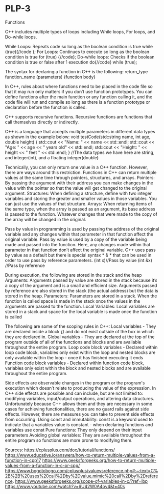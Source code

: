 # PLP-3
Functions

C++ includes multiple types of loops including While loops, For loops, and Do-while loops.    


While Loops: Repeats code so long as the boolean condition is true 
while (true){//code };
For Loops: Continues to execute so long as the boolean condition is true
for (true) {//code};
Do-while loops: Checks if the boolean condition is true or false after 1 execution
do{//code} while (true);


The syntax for declaring a function in C++ is the following:
return_type function_name (parameters) {function body}


In C++, rules about where functions need to be placed in the code file so that it may run only matters if you don’t use function prototypes. You can define functions after the main function or any function calling it, and the code file will run and compile so long as there is a function prototype or declaration before the function is called. 


C++ supports recursive functions. Recursive functions are functions that call themselves directly or indirectly. 


C++ is a language that accepts multiple parameters in different data types as shown in the example below:
void testCode(std::string name, int age, double height) {
    std::cout << "Name: " << name << std::endl;
    std::cout << "Age: " << age << " years old" << std::endl;
    std::cout << "Height: " << height << " feet " << std::endl;
} //The data types we have here are string, and integer(int), and a floating integer(double)


Technically, you can only return one value in a C++ function. However, there are ways around this restriction. Functions in C++ can return multiple values at the same time through pointers, structures, and arrays. 
Pointers: By passing the argument with their address you can make changes in the value with the pointer so that the value will get changed to the original argument. 
Structures: When defining a structure, define with two integer variables and storing the greater and smaller values in those variables. You can just use the values of that structure. 
Arrays: When returning items of the same type, when the array is passed as an argument, its base address is passed to the function. Whatever changes that were made to the copy of the array will be changed in the original. 


Pass by value in programming is used by passing the address of the original variable and any changes within that parameter in that function affect the original variable. Pass by value is used by a copy of the variable being made and passed into the function. Here, any changes made within that parameter in that function don’t affect the original variable. C++ uses pass by value as a default but there is special syntax * & * that can be used in order to use pass by reference parameters. 
(int x)//Pass by value
(int &x) //Pass by reference


During execution, the following are stored in the stack and the heap
Arguments: Arguments passed by value are stored in the stack because it’s a copy of the argument and is a small and efficient size. Arguments passed by reference are also stored in the stack (the actual address) but the data is stored in the heap. 
Parameters: Parameters are stored in a stack. When the function is called space is made in the stack once the values in the arguments are passed to the function.
Local Variables: Local variables are stored in a stack and space for the local variable is made once the function is called 


The following are some of the scoping rules in C++: 
Local variables - They are declared inside a block *{}* and do not exist outside of the box in which they are declared in.
Global variables - They are declared at the top of the program outside of all of the functions and blocks and are available throughout the entire program.
Loop code block variables - Declared within loop code block, variables only exist within the loop and nested blocks are only available within the loop - once it has finished executing it ends
Function code block variables - Declared within function code block, variables only exist within the block and nested blocks and are available throughout the entire program.


Side effects are observable changes in the program or the program's execution which doesn’t relate to producing the value of the expression. In C++ side effects are possible and can include, but are not limited to: modifying variables, input/output operations, and altering data structures. Unfortunately because C++ allows them and they are necessary in some cases for achieving functionalities, there are no guard rails against side effects. However, there are measures you can take to prevent side effects from occurring:
Using const and immutability: const is a keyword used to indicate that a variables value is constant - when declaring functions and variables use const
Pure functions: They only depend on their input parameters
Avoiding global variables: They are available throughout the entire program so functions are more prone to modifying them.


Sources:
https://cplusplus.com/doc/tutorial/functions/
https://www.educative.io/answers/how-to-return-multiple-values-from-a-function-in-cpp17
https://www.geeksforgeeks.org/how-to-return-multiple-values-from-a-function-in-c-or-cpp/
​​https://www.bogotobogo.com/cplusplus/valuevsreference.php#:~:text=C%2B%2B%20uses%20call%2Dby%2Dvalue,mimic%20call%2Dby%2Dreference.
https://www.geeksforgeeks.org/scope-of-variables-in-c/?ref=lbp
https://www.youtube.com/watch?v=6U42W0A4ov4&t=40s

